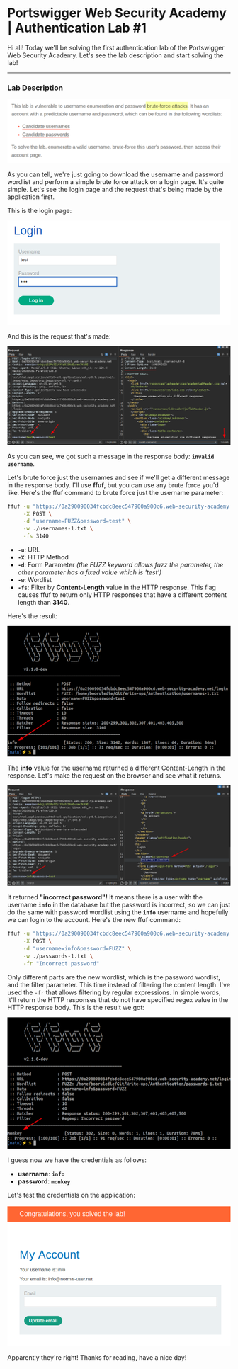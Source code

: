 # Portswigger Web Security Academy | Authentication Lab #1

Hi all! Today we'll be solving the first authentication lab of the Portswigger Web Security Academy. Let's see the lab description and start solving the lab!

---

### Lab Description

![Lab Desc](./images/auth-1-lab-desc.png)

As you can tell, we're just going to download the username and password wordlist and perform a simple brute force attack on a login page. It's quite simple. Let's see the login page and the request that's being made by the application first.

This is the login page:

![Login Page](./images/auth-1-login-page.png)

And this is the request that's made:

![Login Request](./images/auth-1-login-request.png)

As you can see, we got such a message in the response body: **`invalid username`**.

Let's brute force just the usernames and see if we'll get a different message in the response body. I'll use **ffuf**, but you can use any brute force you'd like. Here's the ffuf command to brute force just the username parameter:

```bash
ffuf -u "https://0a290090034fcbdc8eec547900a900c6.web-security-academy.net/login" \
     -X POST \
     -d "username=FUZZ&password=test" \
     -w ./usernames-1.txt \
     -fs 3140
```

- **`-u`**: URL
- **`-X`**: HTTP Method
- **`-d`**: Form Parameter *(the FUZZ keyword allows fuzz the parameter, the other parameter has a fixed value which is 'test')*
- **`-w`**: Wordlist
- **`-fs`**: Filter by **Content-Length** value in the HTTP response. This flag causes ffuf to return only HTTP responses that have a different content length than **3140**.

Here's the result:

![FFUF Result](./images/auth-1-ffuf-result.png)

The **info** value for the username returned a different Content-Length in the response. Let's make the request on the browser and see what it returns.

![Username Test](./images/auth-1-username-test.png)

It returned **"incorrect password"!** It means there is a user with the username **`info`** in the database but the password is incorrect, so we can just do the same with password wordlist using the **`info`** username and hopefully we can login to the account. Here's the new ffuf command:

```bash
ffuf -u "https://0a290090034fcbdc8eec547900a900c6.web-security-academy.net/login" \
     -X POST \
     -d "username=info&password=FUZZ" \
     -w ./passwords-1.txt \
     -fr "Incorrect password"
```

Only different parts are the new wordlist, which is the password wordlist, and the filter parameter. This time instead of filtering the content length. I've used the `-fr` that allows filtering by regular expressions. In simple words, it'll return the HTTP responses that do not have specified regex value in the HTTP response body. This is the result we got:

![FFUF Passsword](./images/auth-1-ffuf-password.png)

I guess now we have the credentials as follows:
* **username**: **`info`**
* **password**: **`monkey`**

Let's test the credentials on the application:

![Result](./images/auth-1-result.png)

Apparently they're right! Thanks for reading, have a nice day!